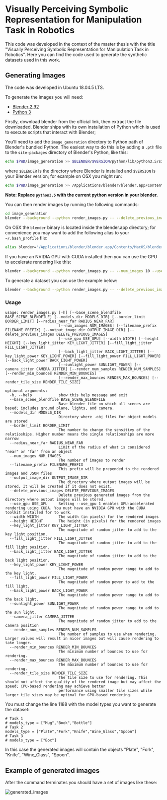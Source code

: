# Visually Perceiving Symbolic Representation for Manipulation Task in Robotics

This code was developed in the context of the master thesis with the title "Visually Perceiving Symbolic Representation for Manipulation Task in Robotics".
Here you can find the code used to generate the synthetic datasets used in this work. 


## Generating Images

The code was developed in Ubuntu 18.04.5 LTS.

To generate the images you will need:

- [Blender 2.92](https://www.blender.org/download/)
- [Python 3](https://www.python.org/downloads/)

Firstly, download blender from the official link, then extract the file downloaded. Blender ships with its own installation of Python which is used to execute scripts that interact with Blender;

You'll need to add the `image_generation` directory to Python path of Blender's bundled Python. The easiest way to do this is by adding a `.pth` file to the `site-packages` directory of Blender's Python, like this:

```bash
echo $PWD/image_generation >> $BLENDER/$VERSION/python/lib/python3.5/site-packages/image_generation.pth
```
where `$BLENDER` is the directory where Blender is installed and `$VERSION` is your Blender version; for example on OSX you might run:

```bash
echo $PWD/image_generation >> /Applications/blender/blender.app/Contents/Resources/2.78/python/lib/python3.5/site-packages/image_generation.pth
```
**Note: Replace `python3.5`  with the current python version in your blender.**

You can then render images by running the following commands:

```bash
cd image_generation
blender --background --python render_images.py -- --delete_previous_images True --use_gpu 1 --num_images 5000
```

On OSX the `blender` binary is located inside the blender.app directory; for convenience you may want to
add the following alias to your `~/.bash_profile` file:

```bash
alias blender='/Applications/blender/blender.app/Contents/MacOS/blender'
```

If you have an NVIDIA GPU with CUDA installed then you can use the GPU to accelerate rendering like this:

```bash
blender --background --python render_images.py -- --num_images 10 --use_gpu 1
```


To generate a dataset you can use the example below:

```bash
blender --background --python render_images.py -- --delete_previous_images True --use_gpu 1 --num_images 5000
```

### Usage


```
usage: render_images.py [-h] [--base_scene_blendfile BASE_SCENE_BLENDFILE] [--models_dir MODELS_DIR] [--border_limit BORDER_LIMIT] [--radius_near_far RADIUS_NEAR_FAR]
                        [--num_images NUM_IMAGES] [--filename_prefix FILENAME_PREFIX] [--output_image_dir OUTPUT_IMAGE_DIR] [--delete_previous_images DELETE_PREVIOUS_IMAGES]
                        [--use_gpu USE_GPU] [--width WIDTH] [--height HEIGHT] [--key_light_jitter KEY_LIGHT_JITTER] [--fill_light_jitter FILL_LIGHT_JITTER]
                        [--back_light_jitter BACK_LIGHT_JITTER] [--key_light_power KEY_LIGHT_POWER] [--fill_light_power FILL_LIGHT_POWER] [--back_light_power BACK_LIGHT_POWER]
                        [--sunlight_power SUNLIGHT_POWER] [--camera_jitter CAMERA_JITTER] [--render_num_samples RENDER_NUM_SAMPLES] [--render_min_bounces RENDER_MIN_BOUNCES]
                        [--render_max_bounces RENDER_MAX_BOUNCES] [--render_tile_size RENDER_TILE_SIZE]

optional arguments:
  -h, --help            show this help message and exit
  --base_scene_blendfile BASE_SCENE_BLENDFILE
                        Base blender file on which all scenes are based; includes ground plane, lights, and camera.
  --models_dir MODELS_DIR
                        Directory where .obj files for object models are stored
  --border_limit BORDER_LIMIT
                        The number to change the sensitivy of the relatioships. Higher number means the single relationships are more narrow
  --radius_near_far RADIUS_NEAR_FAR
                        Limit of the radius of what is considered "near" or "far" from an object
  --num_images NUM_IMAGES
                        The number of images to render
  --filename_prefix FILENAME_PREFIX
                        This prefix will be prepended to the rendered images and JSON files
  --output_image_dir OUTPUT_IMAGE_DIR
                        The directory where output images will be stored. It will be created if it does not exist.
  --delete_previous_images DELETE_PREVIOUS_IMAGES
                        Delete previous generated images from the directory where output images will be stored.
  --use_gpu USE_GPU     Setting --use_gpu 1 enables GPU-accelerated rendering using CUDA. You must have an NVIDIA GPU with the CUDA toolkit installed for to work.
  --width WIDTH         The width (in pixels) for the rendered images
  --height HEIGHT       The height (in pixels) for the rendered images
  --key_light_jitter KEY_LIGHT_JITTER
                        The magnitude of random jitter to add to the key light position.
  --fill_light_jitter FILL_LIGHT_JITTER
                        The magnitude of random jitter to add to the fill light position.
  --back_light_jitter BACK_LIGHT_JITTER
                        The magnitude of random jitter to add to the back light position.
  --key_light_power KEY_LIGHT_POWER
                        The magnitude of random power range to add to the key light.
  --fill_light_power FILL_LIGHT_POWER
                        The magnitude of random power to add to the fill light.
  --back_light_power BACK_LIGHT_POWER
                        The magnitude of random power range to add to the back light.
  --sunlight_power SUNLIGHT_POWER
                        The magnitude of random power range to add to the sun light.
  --camera_jitter CAMERA_JITTER
                        The magnitude of random jitter to add to the camera position
  --render_num_samples RENDER_NUM_SAMPLES
                        The number of samples to use when rendering. Larger values will result in nicer images but will cause rendering to take longer.
  --render_min_bounces RENDER_MIN_BOUNCES
                        The minimum number of bounces to use for rendering.
  --render_max_bounces RENDER_MAX_BOUNCES
                        The maximum number of bounces to use for rendering.
  --render_tile_size RENDER_TILE_SIZE
                        The tile size to use for rendering. This should not affect the quality of the rendered image but may affect the speed; CPU-based rendering may achieve better
                        performance using smaller tile sizes while larger tile sizes may be optimal for GPU-based rendering.
```

You must change the line 1188 with the model types you want to generate the dataset:

```
# Task 1
# models_type = ["Mug","Book","Bottle"]
# Task 2
models_type = ["Plate","Fork","Knife","Wine_Glass","Spoon"]
# Task 3
# models_type = ["Box"]
```
In this case the generated images will contain the objects "Plate", "Fork", "Knife", "Wine_Glass", "Spoon".

## Example of generated images

After the command terminates you should have a set of images like these:

![generated_images](https://user-images.githubusercontent.com/29043968/137180311-345492fd-bf71-45fd-98c0-9832fe3c9a48.png)




